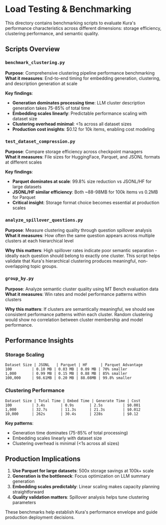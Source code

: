 # Load Testing & Benchmarking

This directory contains benchmarking scripts to evaluate Kura's performance characteristics across different dimensions: storage efficiency, clustering performance, and semantic quality.

## Scripts Overview

### `benchmark_clustering.py`
**Purpose**: Comprehensive clustering pipeline performance benchmarking  
**What it measures**: End-to-end timing for embedding generation, clustering, and description generation at scale

**Key findings**:
- **Generation dominates processing time**: LLM cluster description generation takes 75-85% of total time
- **Embedding scales linearly**: Predictable performance scaling with dataset size
- **Clustering overhead minimal**: <1s across all dataset sizes
- **Production cost insights**: $0.12 for 10k items, enabling cost modeling

### `test_dataset_compression.py`
**Purpose**: Compare storage efficiency across checkpoint managers  
**What it measures**: File sizes for HuggingFace, Parquet, and JSONL formats at different scales

**Key findings**:
- **Parquet dominates at scale**: 99.8% size reduction vs JSONL/HF for large datasets
- **JSONL/HF similar efficiency**: Both ~88-98MB for 100k items vs 0.2MB for Parquet
- **Critical insight**: Storage format choice becomes essential at production scales

### `analyze_spillover_questions.py` 
**Purpose**: Measure clustering quality through question spillover analysis  
**What it measures**: How often the same question appears across multiple clusters at each hierarchical level

**Why this matters**: High spillover rates indicate poor semantic separation - ideally each question should belong to exactly one cluster. This script helps validate that Kura's hierarchical clustering produces meaningful, non-overlapping topic groups.

### `group_by.py`
**Purpose**: Analyze semantic cluster quality using MT Bench evaluation data  
**What it measures**: Win rates and model performance patterns within clusters

**Why this matters**: If clusters are semantically meaningful, we should see consistent performance patterns within each cluster. Random clustering would show no correlation between cluster membership and model performance.

## Performance Insights

### Storage Scaling
```
Dataset Size | JSONL   | Parquet | HF      | Parquet Advantage
100         | 0.10 MB | 0.03 MB | 0.09 MB | 70% smaller
1,000       | 0.99 MB | 0.15 MB | 0.88 MB | 85% smaller  
100,000     | 98.61MB | 0.20 MB | 88.08MB | 99.8% smaller
```

### Clustering Performance
```
Dataset Size | Total Time | Embed Time | Generate Time | Cost
100         | 3.4s       | 0.9s       | 2.5s         | $0.001
1,000       | 32.7s      | 11.3s      | 21.3s        | $0.012
10,000      | 262s       | 30.4s      | 228s         | $0.12
```

**Key patterns**:
- Generation time dominates (75-85% of total processing)
- Embedding scales linearly with dataset size
- Clustering overhead is minimal (<1s across all sizes)

## Production Implications

1. **Use Parquet for large datasets**: 500x storage savings at 100k+ scale
2. **Generation is the bottleneck**: Focus optimization on LLM summary generation
3. **Embedding scales predictably**: Linear scaling makes capacity planning straightforward
4. **Quality validation matters**: Spillover analysis helps tune clustering parameters

These benchmarks help establish Kura's performance envelope and guide production deployment decisions.

